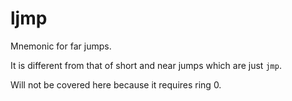 # ljmp

Mnemonic for far jumps.

It is different from that of short and near jumps which are just `jmp`.

Will not be covered here because it requires ring 0.
